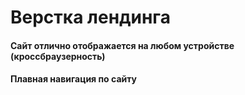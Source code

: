 # Верстка лендинга
#### Сайт отлично отображается на любом устройстве (кроссбраузерность)
#### Плавная навигация по сайту
